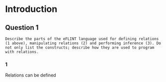 <!-- Author: Reinier Spanjer, Bob, Jorrit Stutterheim -->
<!-- Group number: 10 -->
<!-- Student ID Jorrit: 13957899 -->
<!-- Student ID Rein: 13558307 -->
<!-- Study: Premaster software engineering -->
<!-- Course: Programmeer talen -->

# Introduction

## Question 1

```Text
Describe the parts of the eFLINT language used for defining relations (1 above), manipulating relations (2) and performing inference (3). Do not only list the constructs; describe how they are used to program with relations.
```

### 1

Relations can be defined
